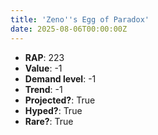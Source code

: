 ```yaml
---
title: 'Zeno''s Egg of Paradox'
date: 2025-08-06T00:00:00Z
---
```

- **RAP**: 223
- **Value**: -1
- **Demand level**: -1
- **Trend**: -1
- **Projected?**: True
- **Hyped?**: True
- **Rare?**: True
